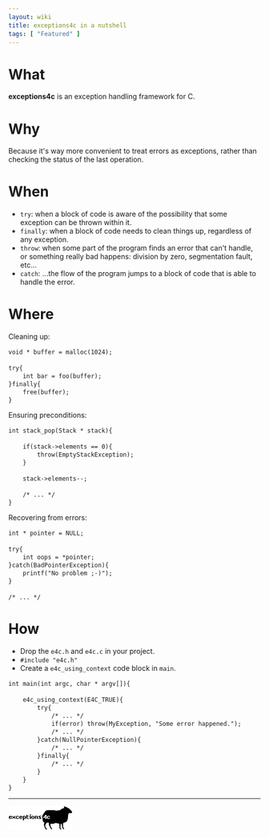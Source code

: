 ```yaml
---
layout: wiki
title: exceptions4c in a nutshell
tags: [ "Featured" ]
---
```


# What

**exceptions4c** is an exception handling framework for C.

# Why

Because it's way more convenient to treat errors as exceptions, rather than checking the status of the last operation.

# When

- `try`: when a block of code is aware of the possibility that some exception can be thrown within it.
- `finally`: when a block of code needs to clean things up, regardless of any exception.
- `throw`: when some part of the program finds an error that can't handle, or something really bad happens: division by zero, segmentation fault, etc...
- `catch`: ...the flow of the program jumps to a block of code that is able to handle the error.

# Where

Cleaning up:

```
void * buffer = malloc(1024);

try{
    int bar = foo(buffer);
}finally{
    free(buffer);
}
```

Ensuring preconditions:

```
int stack_pop(Stack * stack){

    if(stack->elements == 0){
        throw(EmptyStackException);
    }

    stack->elements--;

    /* ... */
}
```

Recovering from errors:

```
int * pointer = NULL;

try{
    int oops = *pointer;
}catch(BadPointerException){
    printf("No problem ;-)");
}

/* ... */
```

# How

- Drop the `e4c.h` and `e4c.c` in your project.
- `#include "e4c.h"`
- Create a `e4c_using_context` code block in `main`.

```
int main(int argc, char * argv[]){

    e4c_using_context(E4C_TRUE){
        try{
            /* ... */
            if(error) throw(MyException, "Some error happened.");
            /* ... */
        }catch(NullPointerException){
            /* ... */
        }finally{
            /* ... */
        }
    }
}
```

----

![](https://raw.githubusercontent.com/guillermocalvo/exceptions4c/master/etc/img/logo/exceptions4c_128.png)

